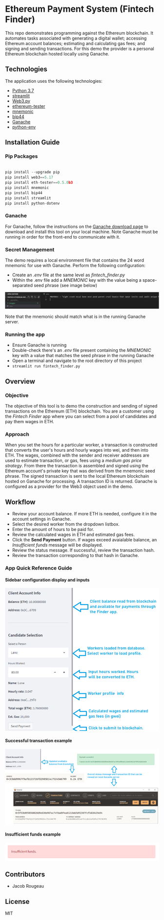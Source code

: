# Ethereum Payment System (Fintech Finder)

This repo demonstrates programming against the Ethereum blockchain. It automates tasks associated with generating a digital wallet; accessing Ethereum account balances; estimating and calculating gas fees; and signing and sending transactions.  For this demo the provider is a personal Ethereum blockchain hosted locally using Ganache.

## Technologies

The application uses the following technologies:

- [Python 3.7](https://www.python.org)
- [streamlit](https://streamlit.io)
- [Web3.py](https://web3py.readthedocs.io/en/stable/overview.html)
- [ethereum-tester](https://pypi.org/project/ethereum-tester/0.1.0a4/)
- [mnemonic](https://pypi.org/project/mnemonic/)
- [bip44](https://pypi.org/project/bip44/)
- [Ganache](https://www.trufflesuite.com/ganache)
- [python-env](https://pypi.org/project/python-dotenv/)

## Installation Guide

### Pip Packages

```python

pip install --upgrade pip
pip install web3==5.17
pip install eth-tester==0.5.0b3
pip install mnemonic
pip install bip44
pip install streamlit
pip install python-dotenv

```

### Ganache

For Ganache, follow the instructions on the [Ganache download page](https://www.trufflesuite.com/ganache) to download and install this tool on your local machine. Note Ganache must be running in order for the front-end to communicate with it.

### Secret Management

The demo requires a local environment file that contains the 24 word mnemonic for use with Ganache.  Perform the following configuration:

- Create an *.env* file at the same level as *fintech_finder.py*
- Within the .env file add a *MNEMONIC* key with the value being a space-separated seed phrase (see image below)

![screenshot of .env file key/value](Images/mnemonic.png)

 Note that the mnemonic should match what is in the running Ganache server.

### Running the app

- Ensure Ganache is running
- Double-check there's an *.env* file present containing the *MNEMONIC* key with a value that matches the seed phrase in the running Ganache
- Open a terminal and navigate to the root directory of this project
- `streamlit run fintech_finder.py`

## Overview

### Objective

The objective of this tool is to demo the construction and sending of signed transactions on the Ethereum (ETH) blockchain.  You are a customer using the *Fintech Finder* app where you can select from a pool of candidates and pay them wages in ETH.

### Approach

When you set the hours for a particular worker, a transaction is constructed that converts the user's hours and hourly wages into wei, and then into ETH.  The wages, combined with the sender and receiver addresses are used to estimate transaction, or gas, fees using a *medium gas price strategy*.  From there the transaction is assembled and signed using the Ethereum account's private key that was derived from the mnemonic seed phrase.  The signed transaction is sent to the local Ethereum blockchain hosted on Ganache for processing.  A transaction ID is returned.  Ganache is configured as a provider for the Web3 object used in the demo.

## Workflow

- Review your account balance.  If more ETH is needed, configure it in the account settings in Ganache.
- Select the desired worker from the dropdown listbox.
- Enter the amount of hours to be paid for.
- Review the calculated wages in ETH and estimated gas fees.
- Click the **Send Payment** button. If wages exceed avaialable balance, an *Insufficient funds* message will be displayed.
- Review the status message.  If successful, review the transaction hash.
- Review the transaction corresponding to that hash in Ganache.

### App Quick Reference Guide

#### Sidebar configuration display and inputs

![Screenshot of sidebar input fields and data, including account balances](Images/sidebar.png)

#### Successful transaction example

![Screenshot of successful transaction](Images/transaction.png)

#### Insufficient funds example

![Screenshot of insufficient funds](Images/insufficient_funds.png)

## Contributors

- Jacob Rougeau

## License

MIT
